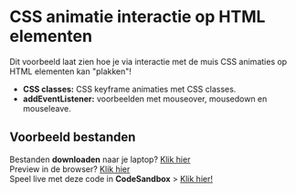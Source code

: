 # CSS animatie interactie op HTML elementen
Dit voorbeeld laat zien hoe je via interactie met de muis CSS animaties op HTML elementen kan "plakken"!

- **CSS classes:** CSS keyframe animaties met CSS classes.
- **addEventListener:** voorbeelden met mouseover, mousedown en mouseleave.


## Voorbeeld bestanden
Bestanden **downloaden** naar je laptop? [Klik hier](https://github.com/CMD-Groningen/css-animatie-interactie-op-html-elementen/archive/refs/heads/master.zip)     
Preview in de browser? [Klik hier](https://cmd-groningen.github.io/css-animatie-interactie-op-html-elementen)  
Speel live met deze code in **CodeSandbox** > [Klik hier!](https://codesandbox.io/s/github/CMD-Groningen/css-animatie-interactie-op-html-elementen) 


